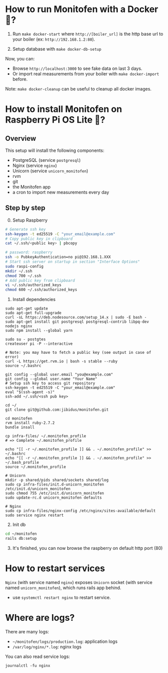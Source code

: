 # How to run Monitofen with a Docker 🐳?

1. Run `make docker-start` where `http://[boiler_url]` is the http base url to your boiler (ex: `http://192.168.1.2:80`).

2. Setup database with `make docker-db-setup`

Now, you can:

- Browse `http://localhost:3000` to see fake data on last 3 days.
- Or import real measurements from your boiler with `make docker-import` before.

Note: `make docker-cleanup` can be useful to cleanup all docker images.

# How to install Monitofen on Raspberry Pi OS Lite 🍓?

## Overview

This setup will install the following components:

- PostgreSQL (service `postgresql`)
- Nginx (service `nginx`)
- Unicorn (service `unicorn_monitofen`)
- rvm
- git
- the Monitofen app
- a cron to import new measurements every day

## Step by step

0. Setup Raspberry

```bash
# Generate ssh key
ssh-keygen -t ed25519 -C "your_email@example.com"
# Copy public key in clipboard
cat ~/.ssh/<public key> | pbcopy

# password: raspberry
ssh -o PubkeyAuthentication=no pi@192.168.1.XXX
# Start ssh server on startup in section "Interface Options"
sudo raspi-config
mkdir ~/.ssh
chmod 700 ~/.ssh
# Add public key from clipboard
vi ~/.ssh/authorized_keys
chmod 600 ~/.ssh/authorized_keys
```

1. Install dependencies

```shell
sudo apt-get update
sudo apt-get full-upgrade
curl -sL https://deb.nodesource.com/setup_14.x | sudo -E bash -
sudo apt-get install git postgresql postgresql-contrib libpq-dev nodejs nginx
sudo npm install --global yarn

sudo su - postgtes
createuser pi -P --interactive

# Note: you may have to fetch a public key (see output in case of error)
curl -L https://get.rvm.io | bash -s stable --ruby
source ~/.bashrc

git config --global user.email "you@example.com"
git config --global user.name "Your Name"
# Setup ssh key to access git repository
ssh-keygen -t ed25519 -C "your_email@example.com"
eval "$(ssh-agent -s)"
ssh-add ~/.ssh/<ssh pub key>

cd ~/
git clone git@github.com:jibidus/monitofen.git

cd monitofen
rvm install ruby-2.7.2
bundle insall

cp infra-files/ ~/.monitofen_profile
# => Complete ~/.monitofen_profile

echo "[[ -r ~/.monitofen_profile ]] && . ~/.monitofen_profile" >> ~/.bashrc
echo "[[ -r ~/.monitofen_profile ]] && . ~/.monitofen_profile" >> ~/.bash_profile
source ~/.monitofen_profile

# Unicorn
mkdir -p shared/pids shared/sockets shared/log
sudo cp infra-files/init.d-unicorn_monitofen /etc/init.d/unicorn_monitofen
sudo chmod 755 /etc/init.d/unicorn_monitofen
sudo update-rc.d unicorn_monitofen defaults

# Nginx
sudo cp infra-files/nginx-config /etc/nginx/sites-available/default
sudo service nginx restart
```

2. Init db

```bash
cd ~/monitofen
rails db:setup
```

3. It's finished, you can now browse the raspberry on default http port (80)

# How to restart services

`Nginx` (with service named `nginx`) exposes `Unicorn` socket (with service named `unicorn_monitofen`), which runs rails app behind.

- use `systemctl restart nginx` to restart service.

# Where are logs?

There are many logs:

- `~/monitofen/logs/production.log`: application logs
- `/var/log/nginx/*.log`: nginx logs

You can also read service logs:

```
journalctl -fu nginx
```
